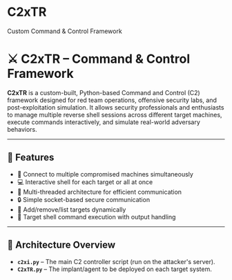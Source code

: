 # C2xTR
Custom Command &amp; Control Framework
# ⚔️ C2xTR – Command & Control Framework

**C2xTR** is a custom-built, Python-based Command and Control (C2) framework designed for red team operations, offensive security labs, and post-exploitation simulation. It allows security professionals and enthusiasts to manage multiple reverse shell sessions across different target machines, execute commands interactively, and simulate real-world adversary behaviors.

---

## 📌 Features

- 🔄 Connect to multiple compromised machines simultaneously
- 💻 Interactive shell for each target or all at once
- 🧠 Multi-threaded architecture for efficient communication
- 🔒 Simple socket-based secure communication
- 📂 Add/remove/list targets dynamically
- 🔎 Target shell command execution with output handling

---

## 🧱 Architecture Overview

- **`c2xi.py`** – The main C2 controller script (run on the attacker's server).
- **`C2xTR.py`** – The implant/agent to be deployed on each target system.
